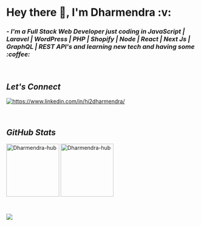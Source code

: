  <h1 align="left">Hey there 👋, I'm Dharmendra :v:</h1>


<h3>
    <i>- I'm a Full Stack Web Developer just coding in JavaScript | Laravel | WordPress | PHP | Shopify | Node | React | Next Js | GraphQL | REST API's and learning new tech and having some :coffee:</i>
</h3>
<br>

<h2><i>Let's Connect</i></h2>


<p align="left">
    <a href="https://www.linkedin.com/in/hi2dharmendra/">
        <img align="center" src="https://img.shields.io/badge/LinkedIn-0077B5?style=for-the-badge&logo=linkedin&logoColor=white" alt="https://www.linkedin.com/in/hi2dharmendra/" />
    </a>

</p>
<br>

<h2><i>GitHub Stats</i></h2>

<p>
    <img align="center" src="https://github-readme-stats.vercel.app/api?username=Dharmendra-hub&show_icons=true&include_all_commits=true&count_private=true&hide=issues,contribs&border_radius=0&locale=en&theme=dark" alt="Dharmendra-hub" height="139" />
    <img align="center" src="https://github-readme-stats.vercel.app/api/top-langs/?username=Dharmendra-hub&layout=compact&exclude_repo=Lybrate-Website-Clone-Version-2.0,Lybrate-Website-Clone,Adidas-Clone&hide=Shell&border_radius=0&theme=dark" alt="Dharmendra-hub" height="139" />
</p>
<br>

![](https://komarev.com/ghpvc/?username=Dharmendra-hub&color=brightgreen)
